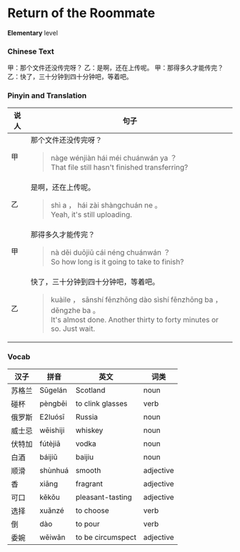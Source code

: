 # Return of the Roommate
**Elementary** level
### Chinese Text
甲：那个文件还没传完呀？
乙：是啊，还在上传呢。
甲：那得多久才能传完？
乙：快了，三十分钟到四十分钟吧，等着吧。

### Pinyin and Translation
|说人|句子|
|----|----|
|甲|那个文件还没传完呀？<blockquote>nàge wénjiàn hái méi chuánwán ya ？<br />That file still hasn't finished transferring?</blockquote>|
|乙|是啊，还在上传呢。<blockquote>shì a ， hái zài shàngchuán ne 。<br />Yeah, it's still uploading.</blockquote>|
|甲|那得多久才能传完？<blockquote>nà děi duōjiǔ cái néng chuánwán ？<br />So how long is it going to take to finish?</blockquote>|
|乙|快了，三十分钟到四十分钟吧，等着吧。<blockquote>kuàile ， sānshí fēnzhōng dào sìshí fēnzhōng ba ， děngzhe ba 。<br />It's almost done. Another thirty to forty minutes or so. Just wait.</blockquote>|
### Vocab
|汉子|拼音|英文|词类|
|----|----|----|----|
|苏格兰|Sūgelán|Scotland|noun|
|碰杯|pèngbēi|to clink glasses|verb|
|俄罗斯|E2luósī|Russia|noun|
|威士忌|wēishiji|whiskey|noun|
|伏特加|fútèjiā|vodka|noun|
|白酒|báijiǔ|baijiu|noun|
|顺滑|shùnhuá|smooth|adjective|
|香|xiāng|fragrant|adjective|
|可口|kěkǒu|pleasant-tasting|adjective|
|选择|xuǎnzé|to choose|verb|
|倒|dào|to pour|verb|
|委婉|wěiwǎn|to be circumspect|adjective|